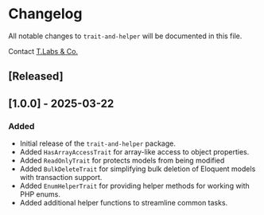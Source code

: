 # Changelog

All notable changes to `trait-and-helper` will be documented in this file.


Contact [T.Labs & Co.](https://github.com/ty-huynh)


## [Released]

## [1.0.0] - 2025-03-22

### Added

- Initial release of the `trait-and-helper` package.
- Added `HasArrayAccessTrait` for array-like access to object properties.
- Added `ReadOnlyTrait` for protects models from being modified
- Added `BulkDeleteTrait` for simplifying bulk deletion of Eloquent models with transaction support.
- Added `EnumHelperTrait` for providing helper methods for working with PHP enums.
- Added additional helper functions to streamline common tasks.
